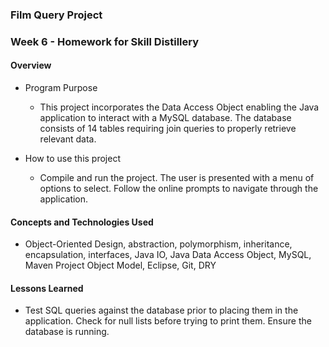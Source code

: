 ### Film Query Project

### Week 6 - Homework for Skill Distillery

#### Overview

* Program Purpose

  * This project incorporates the Data Access Object enabling the Java application to interact with a MySQL database. The database consists of 14 tables requiring join queries to properly retrieve relevant data.

* How to use this project

  * Compile and run the project. The user is presented with a menu of options to select.  Follow the online prompts to navigate through the application.

#### Concepts and Technologies Used

  * Object-Oriented Design, abstraction, polymorphism, inheritance, encapsulation, interfaces, Java IO, Java Data Access Object, MySQL, Maven Project Object Model, Eclipse, Git, DRY

#### Lessons Learned

  * Test SQL queries against the database prior to placing them in the application.  Check for null lists before trying to print them. Ensure the database is running.
